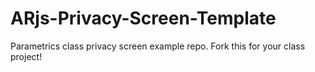# ARjs-Privacy-Screen-Template
Parametrics class privacy screen example repo.  Fork this for your class project!
